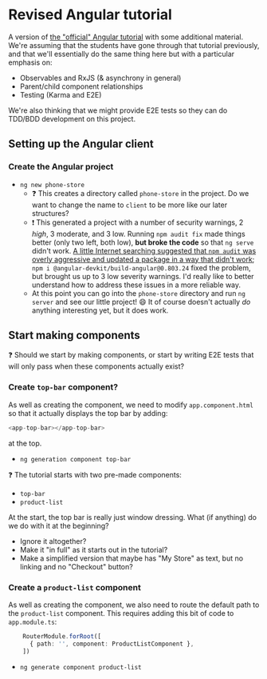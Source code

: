 # Revised Angular tutorial

A version of [the "official" Angular tutorial](https://angular.io/start) with
some additional material. We're assuming that the students have gone through that
tutorial previously, and that we'll essentially do the same thing here but with a
particular emphasis on:

- Observables and RxJS (& asynchrony in general)
- Parent/child component relationships
- Testing (Karma and E2E)

We're also thinking that we might provide E2E tests so they can do TDD/BDD development
on this project.

## Setting up the Angular client

### Create the Angular project

- `ng new phone-store`
  - :question: This creates a directory called `phone-store` in the project. Do we want to change the name to `client` to be more like our later structures?
  - :exclamation: This generated a project with a number of security warnings, 2 *high*, 3 moderate, and 3 low. Running `npm audit fix` made things better (only two left, both low), __but broke the code__ so that `ng serve` didn't work. [A little Internet searching suggested that `npm audit` was overly aggressive and updated a package in a way that didn't work](https://github.com/angular/angular-cli/issues/16902#issuecomment-620465294); `npm i @angular-devkit/build-angular@0.803.24` fixed the problem, but brought us up to 3 low severity warnings. I'd really like to better understand how to address these issues in a more reliable way.
  - At this point you can go into the `phone-store` directory and run `ng server` and see our little project! :smile: It of course doesn't actually _do_ anything interesting yet, but it does work.

## Start making components

:question: Should we start by making components, or start by writing E2E tests that will only pass when these components actually exist?

### Create `top-bar` component?

As well as creating the component, we need to modify `app.component.html` so that it actually displays the top bar by adding:

```typescript
<app-top-bar></app-top-bar>
```

at the top.

- `ng generation component top-bar`

:question: The tutorial starts with two pre-made components:

- `top-bar`
- `product-list`

At the start, the top bar is really just window dressing. What (if anything) do we do with it at the beginning?

- Ignore it altogether?
- Make it "in full" as it starts out in the tutorial?
- Make a simplified version that maybe has "My Store" as text, but no linking and no "Checkout" button?

### Create a `product-list` component

As well as creating the component, we also need to route the default path to the `product-list` component. This requires adding this bit of code to `app.module.ts`:

```typescript
    RouterModule.forRoot([
      { path: '', component: ProductListComponent },
    ])
```

- `ng generate component product-list`
